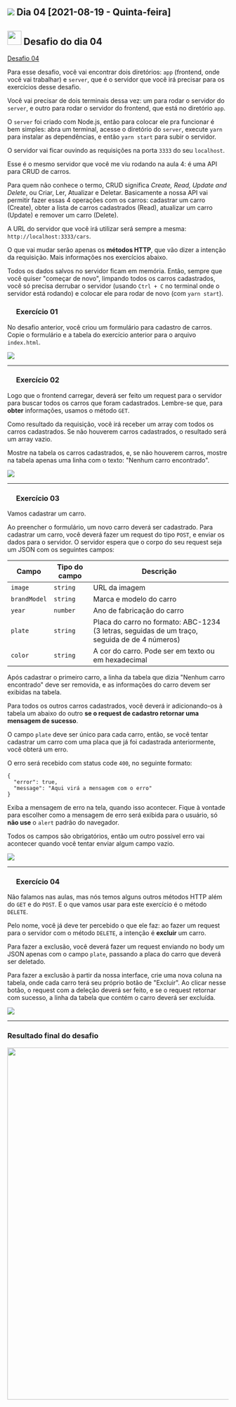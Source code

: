 <h2><img src="https://user-images.githubusercontent.com/4163340/130160199-7b021ab6-8d96-4955-b41c-4506968afe98.png"/> Dia 04 [2021-08-19 - Quinta-feira]</h2>

<h2><img src="https://user-images.githubusercontent.com/4163340/130159194-488e54e5-a6e0-49d1-9b9c-7b78d232ba70.png" height="32"/> Desafio do dia 04</h2

<a href="https://github.com/brainnco/desafios-pre-work-b-academy/tree/main/dia4">Desafio 04</a>

Para esse desafio, você vai encontrar dois diretórios: `app` (frontend, onde 
você vai trabalhar) e `server`, que é o servidor que você irá precisar para os
exercícios desse desafio.

Você vai precisar de dois terminais dessa vez: um para rodar o servidor do `server`,
e outro para rodar o servidor do frontend, que está no diretório `app`.

O `server` foi criado com Node.js, então para colocar ele pra funcionar é bem simples:
abra um terminal, acesse o diretório do `server`, execute `yarn` para instalar as
dependências, e então `yarn start` para subir o servidor.

O servidor vai ficar ouvindo as requisições na porta `3333` do seu `localhost`.

Esse é o mesmo servidor que você me viu rodando na aula 4: é uma API para CRUD 
de carros.

Para quem não conhece o termo, CRUD significa _Create, Read, Update and Delete_,
ou Criar, Ler, Atualizar e Deletar. Basicamente a nossa API vai permitir fazer
essas 4 operações com os carros: cadastrar um carro (Create), obter a lista de
carros cadastrados (Read), atualizar um carro (Update) e remover um carro (Delete).

A URL do servidor que você irá utilizar será sempre a mesma: `http://localhost:3333/cars`.

O que vai mudar serão apenas os **métodos HTTP**, que vão dizer a intenção da requisição.
Mais informações nos exercícios abaixo.

Todos os dados salvos no servidor ficam em memória. Então, sempre que você quiser
"começar de novo", limpando todos os carros cadastrados, você só precisa derrubar
o servidor (usando `Ctrl + C` no terminal onde o servidor está rodando) e colocar
ele para rodar de novo (com `yarn start`).

### <img src="https://user-images.githubusercontent.com/4163340/130161271-0e37ced9-4426-4f4b-9dac-510916ffad4d.png" height="16"/> Exercício 01

No desafio anterior, você criou um formulário para cadastro de carros. Copie o
formulário e a tabela do exercício anterior para o arquivo `index.html`.

<p>
  <a href="https://www.twitch.tv/videos/1124227767?t=00h23m37s">
    <img src="https://user-images.githubusercontent.com/4163340/130163911-0f0dad41-58d5-4703-852f-ac63a96aa316.png"/>
  </a>
</p>

<hr/>


### <img src="https://user-images.githubusercontent.com/4163340/130161271-0e37ced9-4426-4f4b-9dac-510916ffad4d.png" height="16"/> Exercício 02

Logo que o frontend carregar, deverá ser feito um request para o servidor para
buscar todos os carros que foram cadastrados. Lembre-se que, para **obter** informações,
usamos o método `GET`. 

Como resultado da requisição, você irá receber um array com todos os carros cadastrados.
Se não houverem carros cadastrados, o resultado será um array vazio.

Mostre na tabela os carros cadastrados, e, se não houverem carros, mostre na tabela
apenas uma linha com o texto: "Nenhum carro encontrado".

<p>
  <a href="https://www.twitch.tv/videos/1124227767?t=00h31m03s">
    <img src="https://user-images.githubusercontent.com/4163340/130163911-0f0dad41-58d5-4703-852f-ac63a96aa316.png"/>
  </a>
</p>

<hr/>

### <img src="https://user-images.githubusercontent.com/4163340/130161271-0e37ced9-4426-4f4b-9dac-510916ffad4d.png" height="16"/> Exercício 03

Vamos cadastrar um carro.

Ao preencher o formulário, um novo carro deverá ser cadastrado. Para cadastrar um carro,
você deverá fazer um request do tipo `POST`, e enviar os dados para o servidor.
O servidor espera que o corpo do seu request seja um JSON com os seguintes campos:

| Campo        | Tipo do campo | Descrição                                                                                     |
| ------------ | ------------- | --------------------------------------------------------------------------------------------- |
| `image`      | `string`      | URL da imagem                                                                                 |
| `brandModel` | `string`      | Marca e modelo do carro                                                                       |
| `year`       | `number`      | Ano de fabricação do carro                                                                    |
| `plate`      | `string`      | Placa do carro no formato: ABC-1234 (3 letras, seguidas de um traço, seguida de de 4 números) |
| `color`      | `string`      | A cor do carro. Pode ser em texto ou em hexadecimal                                           |

Após cadastrar o primeiro carro, a linha da tabela que dizia "Nenhum carro encontrado"
deve ser removida, e as informações do carro devem ser exibidas na tabela.

Para todos os outros carros cadastrados, você deverá ir adicionando-os à tabela
um abaixo do outro **se o request de cadastro retornar uma mensagem de sucesso**.

O campo `plate` deve ser único para cada carro, então, se você tentar cadastrar 
um carro com uma placa que já foi cadastrada anteriormente, você obterá um erro.

O erro será recebido com status code `400`, no seguinte formato:

```
{
  "error": true,
  "message": "Aqui virá a mensagem com o erro"
}
```

Exiba a mensagem de erro na tela, quando isso acontecer. Fique à vontade para escolher
como a mensagem de erro será exibida para o usuário, só **não use** o `alert` padrão
do navegador.

Todos os campos são obrigatórios, então um outro possível erro vai acontecer 
quando você tentar enviar algum campo vazio.

<p>
  <a href="https://www.twitch.tv/videos/1124227767?t=01h23m29s">
    <img src="https://user-images.githubusercontent.com/4163340/130163911-0f0dad41-58d5-4703-852f-ac63a96aa316.png"/>
  </a>
</p>

<hr/>

### <img src="https://user-images.githubusercontent.com/4163340/130161271-0e37ced9-4426-4f4b-9dac-510916ffad4d.png" height="16"/> Exercício 04

Não falamos nas aulas, mas nós temos alguns outros métodos HTTP além do `GET` e do `POST`.
E o que vamos usar para este exercício é o método `DELETE`.

Pelo nome, você já deve ter percebido o que ele faz: ao fazer um request para o servidor
com o método `DELETE`, a intenção é **excluir** um carro.

Para fazer a exclusão, você deverá fazer um request enviando no body um JSON apenas com o campo `plate`,
passando a placa do carro que deverá ser deletado.

Para fazer a exclusão à partir da nossa interface, crie uma nova coluna na tabela, onde cada carro terá
seu próprio botão de "Excluir". Ao clicar nesse botão, o request com a deleção deverá ser feito,
e se o request retornar com sucesso, a linha da tabela que contém o carro deverá ser excluída.

<p>
  <a href="https://www.twitch.tv/videos/1124227767?t=01h44m43s">
    <img src="https://user-images.githubusercontent.com/4163340/130163911-0f0dad41-58d5-4703-852f-ac63a96aa316.png"/>
  </a>
</p>

<hr/>


<h3>Resultado final do desafio</h3>

<img src="https://user-images.githubusercontent.com/4163340/130324839-282188b2-c1bf-4c22-84e2-2e8012c95a99.gif" width=800/>
